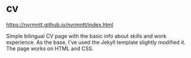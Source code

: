 # cv
 
https://nvrmntt.github.io/nvrmntt/index.html

Simple bilingual CV page with the basic info about skills and work experience.
As the base, I've used the Jekyll template slightly modified it.
The page works on HTML and CSS.
